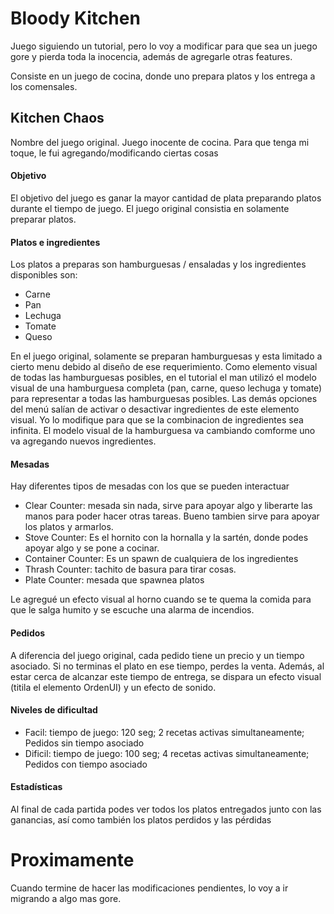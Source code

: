 # Bloody Kitchen
Juego siguiendo un tutorial, pero lo voy a modificar para que sea un juego gore y pierda toda la inocencia, además de agregarle otras features.

Consiste en un juego de cocina, donde uno prepara platos y los entrega a los comensales.

## Kitchen Chaos
Nombre del juego original. Juego inocente de cocina. Para que tenga mi toque, le fui agregando/modificando ciertas cosas

#### Objetivo
El objetivo del juego es ganar la mayor cantidad de plata preparando platos durante el tiempo de juego.
El juego original consistia en solamente preparar platos.

#### Platos e ingredientes 
Los platos a preparas son hamburguesas / ensaladas y los ingredientes disponibles son:
- Carne
- Pan
- Lechuga
- Tomate
- Queso

En el juego original, solamente se preparan hamburguesas y esta limitado a cierto menu debido al diseño de ese requerimiento. Como elemento visual de todas las hamburguesas posibles, en el tutorial el man utilizó
el modelo visual de una hamburguesa completa (pan, carne, queso lechuga y tomate) para representar a todas las hamburguesas posibles. Las demás opciones del menú salían de activar o desactivar ingredientes de este elemento visual.
Yo lo modifique para que se la combinacion de ingredientes sea infinita. El modelo visual de la hamburguesa va cambiando comforme uno va agregando nuevos ingredientes.

#### Mesadas
Hay diferentes tipos de mesadas con los que se pueden interactuar
- Clear Counter: mesada sin nada, sirve para apoyar algo y liberarte las manos para poder hacer otras tareas. Bueno tambien sirve para apoyar los platos y armarlos.
- Stove Counter: Es el hornito con la hornalla y la sartén, donde podes apoyar algo y se pone a cocinar.
- Container Counter: Es un spawn de cualquiera de los ingredientes
- Thrash Counter: tachito de basura para tirar cosas.
- Plate Counter: mesada que spawnea platos

Le agregué un efecto visual al horno cuando se te quema la comida para que le salga humito y se escuche una alarma de incendios.

#### Pedidos
A diferencia del juego original, cada pedido tiene un precio y un tiempo asociado. Si no terminas el plato en ese tiempo, perdes la venta. Además, al estar cerca de alcanzar este tiempo de entrega, se dispara un efecto visual (titila el elemento OrdenUI) y un efecto de sonido.

#### Niveles de dificultad
- Facil: tiempo de juego: 120 seg; 2 recetas activas simultaneamente; Pedidos sin tiempo asociado
- Dificil: tiempo de juego: 100 seg; 4 recetas activas simultaneamente; Pedidos con tiempo asociado

#### Estadísticas
Al final de cada partida podes ver todos los platos entregados junto con las ganancias, así como también los platos perdidos y las pérdidas

# Proximamente
Cuando termine de hacer las modificaciones pendientes, lo voy a ir migrando a algo mas gore.
